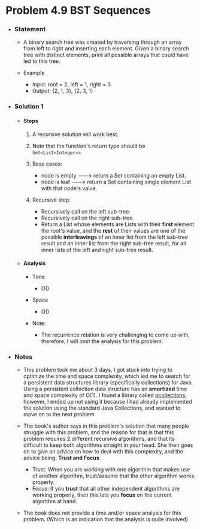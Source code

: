 # Problem 4.9 BST Sequences

- ### Statement

  - A binary search tree was created by traversing through an array from left to right and inserting each element. Given a binary search tree with distinct elements, print all possible arrays that could have led to this tree.

  - Example

    - Input: root = 2, left = 1, right = 3.
    - Output: {2, 1, 3}, {2, 3, 1}

- ### Solution 1

  - #### Steps

    1. A recursive solution will work best.

    2. Note that the function's return type should be `Set<List<Integer>>`.

    3. Base cases:

       - node is empty ---> return a Set containing an empty List.
       - node is leaf ---> return a Set containing single element List with that node's value.

    4. Recursive step:

       - Recursively call on the left sub-tree.
       - Recursively call on the right sub-tree.
       - Return a List whose elements are Lists with their **first** element the root's value, and the **rest** of their values are one of the possible **interleavings** of an inner list from the left sub-tree result and an inner list from the right sub-tree result, for all inner lists of the left and right sub-tree result.

  - #### Analysis

    - Time

      - O()

    - Space

      - O()

    - Note:
      - The recurrence relation is very challenging to come up with, therefore, I will omit the analysis for this problem.

- ### Notes

  - This problem took me about 3 days, I got stuck into trying to optimize the time and space complexity, which led me to search for a persistent data structures library (specifically collections) for Java.
    Using a persistent collection data structure has an **amortized** time and space complexity of O(1).
    I found a library called [pcollections](https://www.javadoc.io/doc/org.pcollections/pcollections/latest/index.html),
    however, I ended up not using it because I had already implemented the solution using the standard Java Collections, and wanted to move on to the next problem.

  - The book's author says in this problem's solution that many people struggle with this problem, and the reason for that is that this problem requires 2 different recursive algorithms, and that its difficult to keep both algorithms straight in your head.
    She then goes on to give an advice on how to deal with this complexity, and the advice being: **Trust and Focus**.

    - Trust: When you are working with one algorithm that makes use of another algorithm, trust/assume that the other algorithm works properly.
    - Focus: If you **trust** that all other independent algorithms are working properly, then this lets you **focus** on the current algorithm at hand.

  - The book does not provide a time and/or space analysis for this problem. (Which is an indication that the analysis is quite involved)
